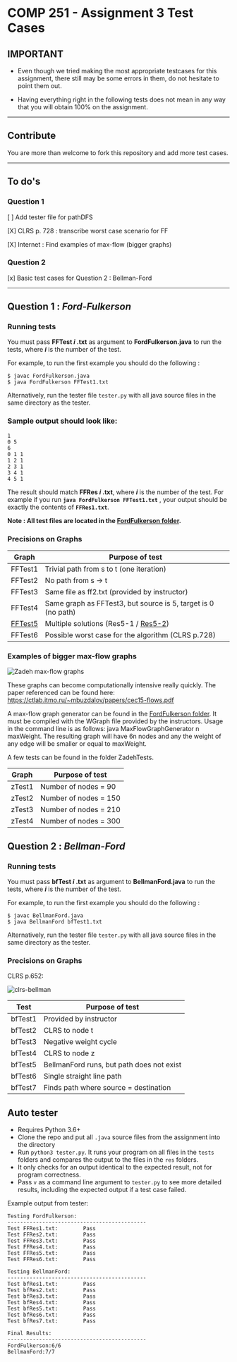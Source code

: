 # COMP 251 - Assignment 3 Test Cases

## **IMPORTANT**

- Even though we tried making the most appropriate testcases for this assignment, there still may be some errors in them, do not hesitate to point them out.

- Having everything right in the following tests does not mean in any way that you will obtain 100% on the assignment.

---

## Contribute

You are more than welcome to fork this repository and add more test cases. 

---

## To do's

### Question 1

[ ] Add tester file for pathDFS

[X] CLRS p. 728 : transcribe worst case scenario for FF

[X] Internet : Find examples of max-flow (bigger graphs)

### Question 2

[x] Basic test cases for Question 2 : Bellman-Ford

---

## Question 1 : _Ford-Fulkerson_

### Running tests

You must pass **FFTest _i_ .txt** as argument to **FordFulkerson.java** to run the tests, where **_i_** is the number of the test.

For example, to run the first example you should do the following :

```b
$ javac FordFulkerson.java
$ java FordFulkerson FFTest1.txt
```

Alternatively, run the tester file ``tester.py`` with all java source files in the same directory as the tester.

### Sample output should look like:

```b
1
0 5
6
0 1 1
1 2 1
2 3 1
3 4 1
4 5 1
```

The result should match **FFRes _i_ .txt**, where **_i_** is the number of the test. For example if you run **`java FordFulkerson FFTest1.txt`** , your output should be exactly the contents of **`FFRes1.txt`**.

**Note : All test files are located in the [FordFulkerson folder](https://github.com/tomsarry/COMP251_A3_TestCases/tree/main/FordFulkerson).**

### Precisions on Graphs

| Graph                                                  | Purpose of test                                                            |
| ------------------------------------------------------ | -------------------------------------------------------------------------- |
| FFTest1                                                | Trivial path from s to t (one iteration)                                   |
| FFTest2                                                | No path from s -> t                                                        |
| FFTest3                                                | Same file as ff2.txt (provided by instructor)                              |
| FFTest4                                                | Same graph as FFTest3, but source is 5, target is 0 (no path)              |
| [FFTest5](https://www.youtube.com/watch?v=Tl90tNtKvxs) | Multiple solutions (Res5-1 / [Res5-2](https://youtu.be/Tl90tNtKvxs?t=269)) |
| FFTest6                                                | Possible worst case for the algorithm (CLRS p.728)                         |

### Examples of bigger max-flow graphs

![Zadeh max-flow graphs](https://i.imgur.com/LKaB85r.png)

These graphs can become computationally intensive really quickly. The paper referenced can be found here: https://ctlab.itmo.ru/~mbuzdalov/papers/cec15-flows.pdf

A max-flow graph generator can be found in the [FordFulkerson folder](https://github.com/tomsarry/COMP251_A3_TestCases/tree/main/FordFulkerson). It must be compiled with the WGraph file provided by the instructors. Usage in the command line is as follows: java MaxFlowGraphGenerator n maxWeight. The resulting graph will have 6n nodes and any the weight of any edge will be smaller or equal to maxWeight.

A few tests can be found in the folder ZadehTests. 

| Graph                                                  | Purpose of test                                                            |
| ------------------------------------------------------ | -------------------------------------------------------------------------- |
| zTest1                                                 | Number of nodes = 90                                                       |
| zTest2                                                 | Number of nodes = 150                                                      |
| zTest3                                                 | Number of nodes = 210                                                      |
| zTest4                                                 | Number of nodes = 300                                                      |

## Question 2 : _Bellman-Ford_

### Running tests

You must pass **bfTest _i_ .txt** as argument to **BellmanFord.java** to run the tests, where **_i_** is the number of the test.

For example, to run the first example you should do the following :

```b
$ javac BellmanFord.java
$ java BellmanFord bfTest1.txt
```

Alternatively, run the tester file ``tester.py`` with all java source files in the same directory as the tester.

### Precisions on Graphs

CLRS p.652:

![clrs-bellman](https://i.imgur.com/NYSJgtu.png)


| Test                                                   | Purpose of test                                                            |
| ------------------------------------------------------ | -------------------------------------------------------------------------- |
| bfTest1                                                | Provided by instructor                                                     |
| bfTest2                                                | CLRS to node t                                                             |
| bfTest3                                                | Negative weight cycle                                                      |
| bfTest4                                                | CLRS to node z                                                             |
| bfTest5                                                | BellmanFord runs, but path does not exist                                  |
| bfTest6                                                | Single straight line path                                                  |
| bfTest7                                                | Finds path where source = destination                                      |


## Auto tester

- Requires Python 3.6+
- Clone the repo and put all ``.java`` source files from the assignment into the directory
- Run ``python3 tester.py``. It runs your program on all files in the ``tests`` folders and compares the output to the files in the ``res`` folders.
- It only checks for an output identical to the expected result, not for program correctness.
- Pass ``v`` as a command line argument to ``tester.py`` to see more detailed results, including the expected output if a test case failed.

Example output from tester:
```
Testing FordFulkerson:
--------------------------------------------
Test FFRes1.txt:        Pass
Test FFRes2.txt:        Pass
Test FFRes3.txt:        Pass
Test FFRes4.txt:        Pass
Test FFRes5.txt:        Pass
Test FFRes6.txt:        Pass

Testing BellmanFord:
--------------------------------------------
Test bfRes1.txt:        Pass
Test bfRes2.txt:        Pass
Test bfRes3.txt:        Pass
Test bfRes4.txt:        Pass
Test bfRes5.txt:        Pass
Test bfRes6.txt:        Pass
Test bfRes7.txt:        Pass

Final Results:
--------------------------------------------
FordFulkerson:6/6
BellmanFord:7/7
```
